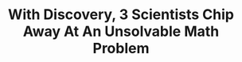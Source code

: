 ---
categories: all_articles articles
provider_display: "www.npr.org"
provider_name: "www.npr.org"
favicon_url: http://www.npr.org/favicon.ico
title: "With Discovery, 3 Scientists Chip Away At An Unsolvable Math Problem"
published: 2015-08-14T00:00:00
source: http://www.npr.org/sections/thetwo-way/2015/08/14/432015615/with-discovery-3-scientists-chip-away-at-an-unsolvable-math-problem
thumbnail: http://media.npr.org/assets/img/2015/08/13/type-15-uw_wide-b8ffe54c435aaa2e1143e703af6d6f4de4fd2f2d.jpg?s=1400
---